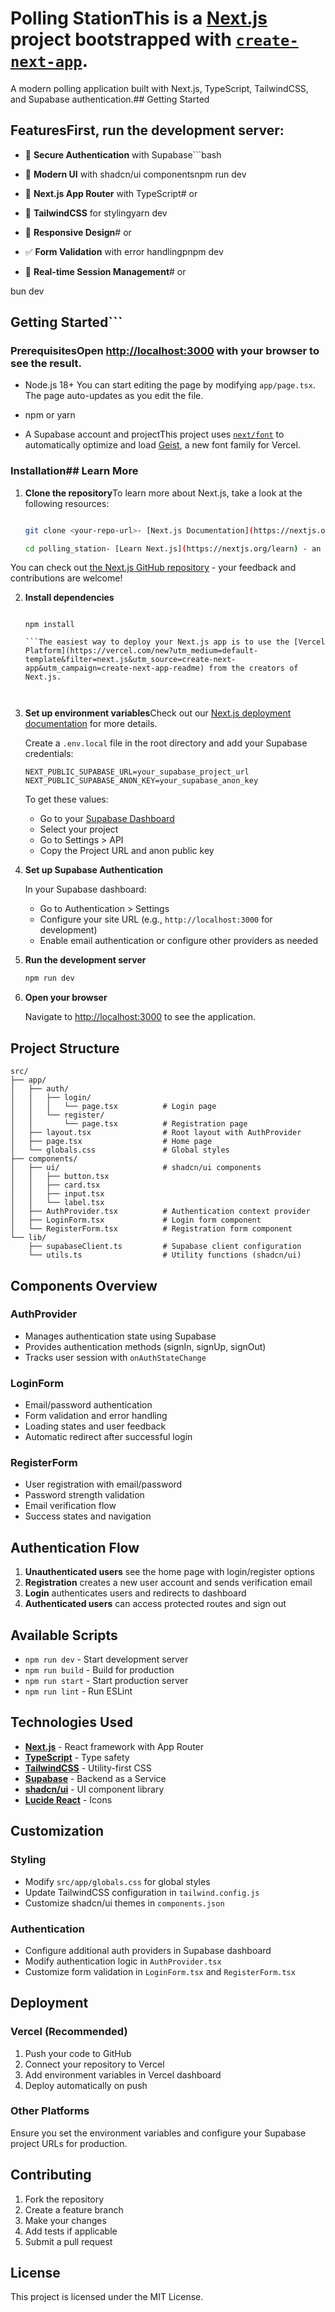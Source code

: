 # Polling StationThis is a [Next.js](https://nextjs.org) project bootstrapped with [`create-next-app`](https://nextjs.org/docs/app/api-reference/cli/create-next-app).



A modern polling application built with Next.js, TypeScript, TailwindCSS, and Supabase authentication.## Getting Started



## FeaturesFirst, run the development server:



- 🔐 **Secure Authentication** with Supabase```bash

- 🎨 **Modern UI** with shadcn/ui componentsnpm run dev

- 🚀 **Next.js App Router** with TypeScript# or

- 💨 **TailwindCSS** for stylingyarn dev

- 📱 **Responsive Design**# or

- ✅ **Form Validation** with error handlingpnpm dev

- 🔄 **Real-time Session Management**# or

bun dev

## Getting Started```



### PrerequisitesOpen [http://localhost:3000](http://localhost:3000) with your browser to see the result.



- Node.js 18+ You can start editing the page by modifying `app/page.tsx`. The page auto-updates as you edit the file.

- npm or yarn

- A Supabase account and projectThis project uses [`next/font`](https://nextjs.org/docs/app/building-your-application/optimizing/fonts) to automatically optimize and load [Geist](https://vercel.com/font), a new font family for Vercel.



### Installation## Learn More



1. **Clone the repository**To learn more about Next.js, take a look at the following resources:

   ```bash

   git clone <your-repo-url>- [Next.js Documentation](https://nextjs.org/docs) - learn about Next.js features and API.

   cd polling_station- [Learn Next.js](https://nextjs.org/learn) - an interactive Next.js tutorial.

   ```

You can check out [the Next.js GitHub repository](https://github.com/vercel/next.js) - your feedback and contributions are welcome!

2. **Install dependencies**

   ```bash## Deploy on Vercel

   npm install

   ```The easiest way to deploy your Next.js app is to use the [Vercel Platform](https://vercel.com/new?utm_medium=default-template&filter=next.js&utm_source=create-next-app&utm_campaign=create-next-app-readme) from the creators of Next.js.



3. **Set up environment variables**Check out our [Next.js deployment documentation](https://nextjs.org/docs/app/building-your-application/deploying) for more details.

   
   Create a `.env.local` file in the root directory and add your Supabase credentials:
   ```env
   NEXT_PUBLIC_SUPABASE_URL=your_supabase_project_url
   NEXT_PUBLIC_SUPABASE_ANON_KEY=your_supabase_anon_key
   ```

   To get these values:
   - Go to your [Supabase Dashboard](https://app.supabase.com)
   - Select your project
   - Go to Settings > API
   - Copy the Project URL and anon public key

4. **Set up Supabase Authentication**
   
   In your Supabase dashboard:
   - Go to Authentication > Settings
   - Configure your site URL (e.g., `http://localhost:3000` for development)
   - Enable email authentication or configure other providers as needed

5. **Run the development server**
   ```bash
   npm run dev
   ```

6. **Open your browser**
   
   Navigate to [http://localhost:3000](http://localhost:3000) to see the application.

## Project Structure

```
src/
├── app/
│   ├── auth/
│   │   ├── login/
│   │   │   └── page.tsx          # Login page
│   │   └── register/
│   │       └── page.tsx          # Registration page
│   ├── layout.tsx                # Root layout with AuthProvider
│   ├── page.tsx                  # Home page
│   └── globals.css               # Global styles
├── components/
│   ├── ui/                       # shadcn/ui components
│   │   ├── button.tsx
│   │   ├── card.tsx
│   │   ├── input.tsx
│   │   └── label.tsx
│   ├── AuthProvider.tsx          # Authentication context provider
│   ├── LoginForm.tsx             # Login form component
│   └── RegisterForm.tsx          # Registration form component
└── lib/
    ├── supabaseClient.ts         # Supabase client configuration
    └── utils.ts                  # Utility functions (shadcn/ui)
```

## Components Overview

### AuthProvider
- Manages authentication state using Supabase
- Provides authentication methods (signIn, signUp, signOut)
- Tracks user session with `onAuthStateChange`

### LoginForm
- Email/password authentication
- Form validation and error handling
- Loading states and user feedback
- Automatic redirect after successful login

### RegisterForm
- User registration with email/password
- Password strength validation
- Email verification flow
- Success states and navigation

## Authentication Flow

1. **Unauthenticated users** see the home page with login/register options
2. **Registration** creates a new user account and sends verification email
3. **Login** authenticates users and redirects to dashboard
4. **Authenticated users** can access protected routes and sign out

## Available Scripts

- `npm run dev` - Start development server
- `npm run build` - Build for production
- `npm run start` - Start production server
- `npm run lint` - Run ESLint

## Technologies Used

- **[Next.js](https://nextjs.org/)** - React framework with App Router
- **[TypeScript](https://www.typescriptlang.org/)** - Type safety
- **[TailwindCSS](https://tailwindcss.com/)** - Utility-first CSS
- **[Supabase](https://supabase.com/)** - Backend as a Service
- **[shadcn/ui](https://ui.shadcn.com/)** - UI component library
- **[Lucide React](https://lucide.dev/)** - Icons

## Customization

### Styling
- Modify `src/app/globals.css` for global styles
- Update TailwindCSS configuration in `tailwind.config.js`
- Customize shadcn/ui themes in `components.json`

### Authentication
- Configure additional auth providers in Supabase dashboard
- Modify authentication logic in `AuthProvider.tsx`
- Customize form validation in `LoginForm.tsx` and `RegisterForm.tsx`

## Deployment

### Vercel (Recommended)
1. Push your code to GitHub
2. Connect your repository to Vercel
3. Add environment variables in Vercel dashboard
4. Deploy automatically on push

### Other Platforms
Ensure you set the environment variables and configure your Supabase project URLs for production.

## Contributing

1. Fork the repository
2. Create a feature branch
3. Make your changes
4. Add tests if applicable
5. Submit a pull request

## License

This project is licensed under the MIT License.